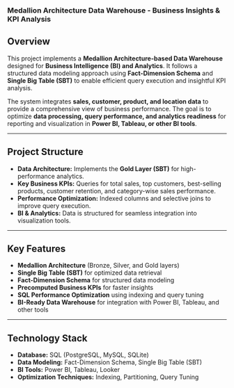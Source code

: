 
### **Medallion Architecture Data Warehouse - Business Insights & KPI Analysis**  

## **Overview**  
This project implements a **Medallion Architecture-based Data Warehouse** designed for **Business Intelligence (BI) and Analytics**. It follows a structured data modeling approach using **Fact-Dimension Schema** and **Single Big Table (SBT)** to enable efficient query execution and insightful KPI analysis.  

The system integrates **sales, customer, product, and location data** to provide a comprehensive view of business performance. The goal is to optimize **data processing, query performance, and analytics readiness** for reporting and visualization in **Power BI, Tableau, or other BI tools**.  

---

## **Project Structure**  
- **Data Architecture:** Implements the **Gold Layer (SBT)** for high-performance analytics.  
- **Key Business KPIs:** Queries for total sales, top customers, best-selling products, customer retention, and category-wise sales performance.  
- **Performance Optimization:** Indexed columns and selective joins to improve query execution.  
- **BI & Analytics:** Data is structured for seamless integration into visualization tools.  

---

## **Key Features**  
- **Medallion Architecture** (Bronze, Silver, and Gold layers)  
- **Single Big Table (SBT)** for optimized data retrieval  
- **Fact-Dimension Schema** for structured data modeling  
- **Precomputed Business KPIs** for faster insights  
- **SQL Performance Optimization** using indexing and query tuning  
- **BI-Ready Data Warehouse** for integration with Power BI, Tableau, and other tools  

---

## **Technology Stack**  
- **Database:** SQL (PostgreSQL, MySQL, SQLite)  
- **Data Modeling:** Fact-Dimension Schema, Single Big Table (SBT)  
- **BI Tools:** Power BI, Tableau, Looker  
- **Optimization Techniques:** Indexing, Partitioning, Query Tuning  
